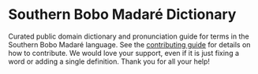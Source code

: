
# Southern Bobo Madaré Dictionary

Curated public domain dictionary and pronunciation guide for terms in the Southern Bobo Madaré language. See the [contributing guide](https://github.com/drumworkteam/term/blob/make/.github/contributing.md) for details on how to contribute. We would love your support, even if it is just fixing a word or adding a single definition. Thank you for all your help!